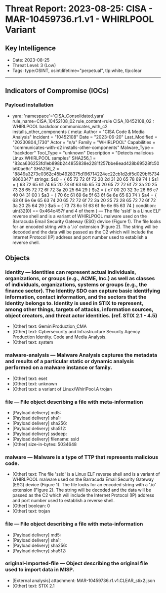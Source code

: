 # Threat Report: 2023-08-25: CISA - MAR-10459736.r1.v1 - WHIRLPOOL Variant


## Key Intelligence
* Date: 2023-08-25
* Threat Level: 3 (Low)
* Tags: type:OSINT, osint:lifetime="perpetual", tlp:white, tlp:clear

---

## Indicators of Compromise (IOCs)
### Payload installation
* yara: 'namespace'='CISA_Consolidated.yara' rule_name=CISA_10452108_02 rule_content=rule CISA_10452108_02 : WHIRLPOOL backdoor communicates_with_c2 installs_other_components
{
	meta:
		Author = "CISA Code & Media Analysis"
		Incident = "10452108"
		Date = "2023-06-20"
		Last_Modified = "20230804_1730"
		Actor = "n/a"
		Family = "WHIRLPOOL"
		Capabilities = "communicates-with-c2 installs-other-components"
		Malware_Type = "backdoor"
		Tool_Type = "unknown"
		Description = "Detects malicious Linux WHIRLPOOL samples"
		SHA256_1 = "83ca636253fd1eb898b244855838e2281f257bbe8ead428b69528fc50b60ae9c"
		SHA256_2 = "8849a3273e0362c45b4928375d196714224ec22cb1d2df5d029bf57349860347"
	strings:
		$s0 = { 65 72 72 6f 72 20 2d 31 20 65 78 69 74 }
		$s1 = { 63 72 65 61 74 65 20 73 6f 63 6b 65 74 20 65 72 72 6f 72 3a 20 25 73 28 65 72 72 6f 72 3a 20 25 64 29 }
		$s2 = { c7 00 20 32 3e 26 66 c7 40 04 31 00 }
		$a3 = { 70 6c 61 69 6e 5f 63 6f 6e 6e 65 63 74 }
		$a4 = { 63 6f 6e 6e 65 63 74 20 65 72 72 6f 72 3a 20 25 73 28 65 72 72 6f 72 3a 20 25 64 29 }
		$a5 = { 73 73 6c 5f 63 6f 6e 6e 65 63 74 }
	condition:
		uint32(0) == 0x464c457f and 4 of them
} — The file 'ssld' is a Linux ELF reverse shell and is a variant of WHIRLPOOL malware used on the Barracuda Email Security Gateway (ESG) device (Figure 1). The file looks for an encoded string with a '.io' extension (Figure 2). The string will be decoded and the data will be passed as the C2 which will include the Internet Protocol (IP) address and port number used to establish a reverse shell.

## Objects
### identity — Identities can represent actual individuals, organizations, or groups (e.g., ACME, Inc.) as well as classes of individuals, organizations, systems or groups (e.g., the finance sector).  The Identity SDO can capture basic identifying information, contact information, and the sectors that the Identity belongs to. Identity is used in STIX to represent, among other things, targets of attacks, information sources, object creators, and threat actor identities. (ref. STIX 2.1 - 4.5)
* [Other] text: GeminiProduction_CMA
* [Other] text: Cybersecurity and Infrastructure Security Agency Production Identity. Code and Media Analysis.
* [Other] text: system

### malware-analysis — Malware Analysis captures the metadata and results of a particular static or dynamic analysis performed on a malware instance or family.
* [Other] text: eset
* [Other] text: unknown
* [Other] text: a variant of Linux/WhirlPool.A trojan

### file — File object describing a file with meta-information
* [Payload delivery] md5: <md5>
* [Payload delivery] sha1: <sha1>
* [Payload delivery] sha256: <sha256>
* [Payload delivery] sha512: <sha512>
* [Payload delivery] ssdeep: <ssdeep>
* [Payload delivery] filename: ssld
* [Other] size-in-bytes: 5034648

### malware — Malware is a type of TTP that represents malicious code.
* [Other] text: The file 'ssld' is a Linux ELF reverse shell and is a variant of WHIRLPOOL malware used on the Barracuda Email Security Gateway (ESG) device (Figure 1). The file looks for an encoded string with a '.io' extension (Figure 2). The string will be decoded and the data will be passed as the C2 which will include the Internet Protocol (IP) address and port number used to establish a reverse shell.
* [Other] boolean: 0
* [Other] text: trojan

### file — File object describing a file with meta-information
* [Payload delivery] md5: <md5>
* [Payload delivery] sha1: <sha1>
* [Payload delivery] sha256: <sha256>
* [Payload delivery] sha512: <sha512>

### original-imported-file — Object describing the original file used to import data in MISP.
* [External analysis] attachment: MAR-10459736.r1.v1.CLEAR_stix2.json
* [Other] text: STIX 2.1
